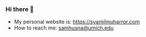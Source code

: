 ### Hi there 👋

<!--
**meraculin/meraculin** is a ✨ _special_ ✨ repository because its `README.md` (this file) appears on your GitHub profile.
-->
- My personal website is: https://syamilmuharror.com
- How to reach me: samhusna@umich.edu

